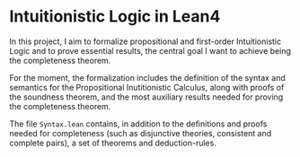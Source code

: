 # Intuitionistic Logic in Lean4

In this project, I aim to formalize propositional and first-order Intuitionistic Logic and to prove essential results, the central goal I want to achieve being the completeness theorem.

For the moment, the formalization includes the definition of the syntax and semantics for the Propositional Inutitionistic Calculus, along with proofs of the soundness theorem, and the most auxiliary results needed for
proving the completeness theorem.

The file `Syntax.lean` contains, in addition to the definitions and proofs needed for completeness (such as disjunctive theories, consistent and complete pairs), a set of theorems and deduction-rules.
